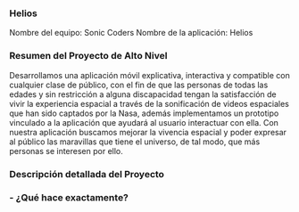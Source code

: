 ### Helios
Nombre del equipo: Sonic Coders 
Nombre de la aplicación: Helios

### Resumen del Proyecto de Alto Nivel
Desarrollamos una aplicación móvil explicativa, interactiva y compatible con cualquier clase de público, con el fin de que las personas de todas las edades y sin restricción a alguna discapacidad tengan la satisfacción de vivir la experiencia espacial a través de la sonificación de videos espaciales que han sido captados por la Nasa, además implementamos un prototipo vinculado a la aplicación que ayudará al usuario interactuar con ella. Con nuestra aplicación buscamos mejorar la vivencia espacial y poder expresar al público las maravillas que tiene el universo, de tal modo, que más personas se interesen por ello.

### Descripción detallada del Proyecto
### - ¿Qué hace exactamente?



